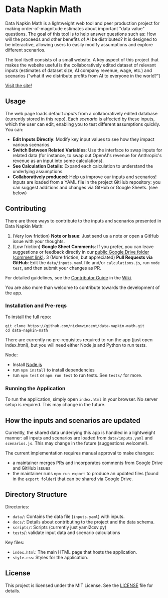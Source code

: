 # Data Napkin Math

Data Napkin Math is a lightweight web tool and peer production project for making order-of-magnitude estimates about important "data value" questions. The goal of this tool is to help answer questions such as: How will the proceeds and other benefits of AI be distributed? It is designed to be interactive, allowing users to easily modify assumptions and explore different scenarios.

The tool itself consists of a small website. A key aspect of this project that makes the website useful is the collaboratively edited dataset of relevant inputs (estimates of dataset size, AI company revenue, wage, etc.) and scenarios ("what if we distribute profits from AI to everyone in the world?")

[Visit the site!](https://nickmvincent.github.io/data_napkin_math/)

## Usage
The web page loads default *inputs* from a collaboratively edited database (currently stored in this repo). Each *scenario* is affected by these inputs, which the user can edit, enabling you to test different assumptions quickly. You can:

- **Edit Inputs Directly**: Modify key input values to see how they impact various scenarios.
- **Switch Between Related Variables**: Use the interface to swap inputs for related data (for instance, to swap out OpenAI's revenue for Anthropic's revenue as an input into some calculations).
- **See Calculation Details**: Expand each calculation to understand the underlying assumptions.
- **Collaboratively produced**: Help us improve our inputs and scenarios! Inputs are loaded from a YAML file in the project GitHub repository: you can suggest additions and changes via GitHub or Google Sheets. (see below)

## Contributing
There are three ways to contribute to the inputs and scenarios presented in Data Napkin Math:

1. (Very low friction) **Note or Issue**: Just send us a note or open a GitHub issue with your thoughts.
2. (Low friction) **Google Sheet Comments**: If you prefer, you can leave suggestions or feedback directly in our [public Google Drive folder (comment link)](https://drive.google.com/drive/folders/1_UKI4KXKeItuDDCmOtxx8cgmoh3weui5?usp=sharing).
3 (More friction, but appreciated) **Pull Requests via GitHub**: Edit the `data/inputs.yaml` file and/or `calculations.js`, run `node test`, and then submit your changes as PR.


For detailed guidelines, see the [Contributor Guide](https://github.com/nickmvincent/data_napkin_math/wiki/Contributor-Guide) in the [Wiki](https://github.com/nickmvincent/data_napkin_math/wiki).

You are also more than welcome to contribute towards the development of the app. 

### Installation and Pre-reqs

To install the full repo:

```
git clone https://github.com/nickmvincent/data-napkin-math.git
cd data-napkin-math
```

There are currently no pre-requisites required to run the app (just open index.html),
but you will need either Node.js and Python to run tests.

Node:
- Install [Node.js](https://nodejs.org/)
- run `npm install` to install dependencies
- run `npm test` or `npm run test` to run tests. See `tests/` for more.

### Running the Application
To run the application, simply open `index.html` in your browser. No server setup is required. This may change in the future.

## How the inputs and scenarios are updated

Currently, the shared data underlying this app is handled in a lightweight manner: all inputs
and scenarios are loaded from `data/inputs.yaml` and `scenarios.js`. This may change in the future
(suggestions welcome!).

The current implementation requires manual approval to make changes:

- a maintainer merges PRs and incorporates comments from Google Drive and GitHub issues
- the maintainer runs `npm run export` to produce an updated files (found in the `export folder`) that can be shared via Google Drive.

## Directory Structure

Directories:
- `data/`: Contains the data file (`inputs.yaml`) with inputs.
- `docs/`: Details about contributing to the project and the data schema.
- `scripts/`: Scripts (currently just yaml2csv.py)
- `tests`/: validate input data and scenario calculations

Key files:
- `index.html`: The main HTML page that hosts the application.
- `style.css`: Styles for the application.



## License
This project is licensed under the MIT License. See the [LICENSE](./LICENSE) file for details.


